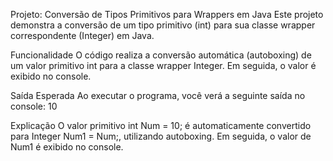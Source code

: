 Projeto: Conversão de Tipos Primitivos para Wrappers em Java
Este projeto demonstra a conversão de um tipo primitivo (int) para sua classe wrapper correspondente (Integer) em Java.

Funcionalidade
O código realiza a conversão automática (autoboxing) de um valor primitivo int para a classe wrapper Integer. Em seguida, o valor é exibido no console.

Saída Esperada
Ao executar o programa, você verá a seguinte saída no console:
10

Explicação
O valor primitivo int Num = 10; é automaticamente convertido para Integer Num1 = Num;, utilizando autoboxing.
Em seguida, o valor de Num1 é exibido no console.
